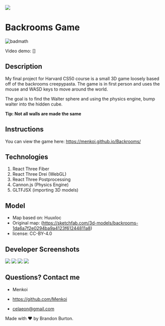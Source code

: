 <img src="https://i.imgur.com/cwLTOc4.png"/></a>

# Backrooms Game
![badmath](https://img.shields.io/badge/License-MIT-blue)

Video demo: []

## Description
My final project for Harvard CS50 course is a small 3D game loosely based off of the backrooms creepypasta. The game is in first person and uses the mouse and WASD keys to move around the world. 

The goal is to find the Walter sphere and using the physics engine, bump walter into the hidden cube.

**Tip: Not all walls are made the same**

## Instructions
You can view the game here: https://menkoi.github.io/Backrooms/

## Technologies
1. React Three Fiber
2. React Three Drei (WebGL)
3. React Three Postprocessing
4. Cannon.js (Physics Engine)
5. GLTFJSX (importing 3D models)

## Model
- Map based on: Huuxloc 
- Original map: (https://sketchfab.com/3d-models/backrooms-1da6a7f2e0294ba9a4123f61244811a8)
- license: CC-BY-4.0

## Developer Screenshots
<img src="https://i.imgur.com/ij50OKw.png"/>
<img src="https://i.imgur.com/X8jbq0D.png"/>
<img src="https://i.imgur.com/r9ZZTCP.png"/>
<img src="https://i.imgur.com/zFGw26T.png"/>

## Questions? Contact me
  - Menkoi

  - https://github.com/Menkoi

  - celaeon@gmail.com

Made with ❤️ by Brandon Burton.

